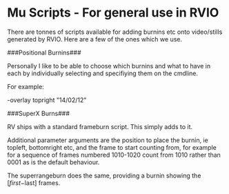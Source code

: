 # Mu Scripts - For general use in RVIO

There are tonnes of scripts available for adding burnins etc onto video/stills generated by RVIO. 
Here are a few of the ones which we use.

###Positional Burnins###

Personally I like to be able to choose which burnins and what to have in each by individually selecting and 
specifiying them on the cmdline.

For example:

  -overlay topright "14/02/12"

###SuperX Burns###

RV ships with a standard frameburn script. This simply adds to it.

Additional parameter arguments are the position to place the burnin, ie topleft, bottomright etc, 
and the frame to start counting from, for example for a sequence of frames numbered 1010-1020 count from 1010 rather 
than 0001 as is the default behaviour.

The superrangeburn does the same, providing a burnin showing the [$first-$last] frames.
